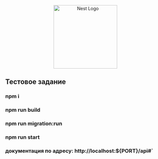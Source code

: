 <p align="center">
  <a href="http://nestjs.com/" target="blank"><img src="https://nestjs.com/img/logo-small.svg" width="200" alt="Nest Logo" /></a>
</p>

## Тестовое задание

### npm i

### npm run build

### npm run migration:run

### npm run start

### документация по адресу: http://localhost:${PORT}/api#`
